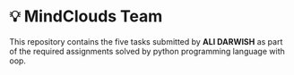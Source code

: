 # 💡 MindClouds Team 

This repository contains the five tasks submitted by **ALI DARWISH** as part of the required assignments solved by python programming language with oop.
